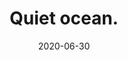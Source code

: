 ---
title: Quiet ocean.
description: This is a post on My Blog about touchpoints and circling wagons.
date: 2020-06-30
tags: portfolio
layout: layouts/post.njk
img: '/img/w3images/p4.jpg'
---